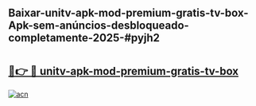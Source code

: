 ## Baixar-unitv-apk-mod-premium-gratis-tv-box-Apk-sem-anúncios-desbloqueado-completamente-2025-#pyjh2

# <h2><a href="https://ainizakaria.my?title=unitv-apk-mod-premium-gratis-tv-box&ref=20M">🔗👉 🔴 unitv-apk-mod-premium-gratis-tv-box</a></h2>

[![acn](https://github.com/user-attachments/assets/0f9c940e-d8b0-45ae-aac7-cd30a18b3e1c)](https://ainizakaria.my?title=unitv-apk-mod-premium-gratis-tv-box&ref=20M)

